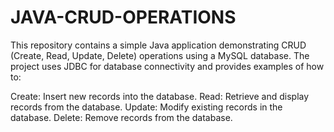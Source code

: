 # JAVA-CRUD-OPERATIONS
This repository contains a simple Java application demonstrating CRUD (Create, Read, Update, Delete) operations using a MySQL database. The project uses JDBC for database connectivity and provides examples of how to:

Create: Insert new records into the database.
Read: Retrieve and display records from the database.
Update: Modify existing records in the database.
Delete: Remove records from the database.
